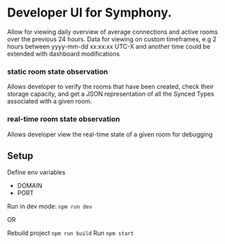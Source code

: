 # Developer UI for Symphony.
Allow for viewing daily overview of average connections and active rooms over the previous 24 hours.
Data for viewing on custom timeframes, e.g 2 hours between yyyy-mm-dd xx:xx:xx UTC-X and another time could be extended with dashboard modifications

### static room state observation
Allows developer to verify the rooms that have been created, check their storage capacity, and get a JSON representation of all the 
Synced Types associated with a given room.

### real-time room state observation
Allows developer view the real-time state of a given room for debugging

## Setup
Define env variables
  - DOMAIN
  - PORT
  
Run in dev mode: `npm run dev`

OR

Rebuild project `npm run build`
Run `npm start`